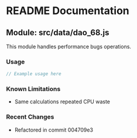 # README Documentation

## Module: src/data/dao_68.js

This module handles performance bugs operations.

### Usage

```java
// Example usage here
```

### Known Limitations

- Same calculations repeated CPU waste

### Recent Changes

- Refactored in commit 004709e3

